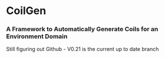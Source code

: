 # CoilGen
### A Framework to Automatically Generate Coils for an Environment Domain
Still figuring out Github - V0.21 is the current up to date branch
